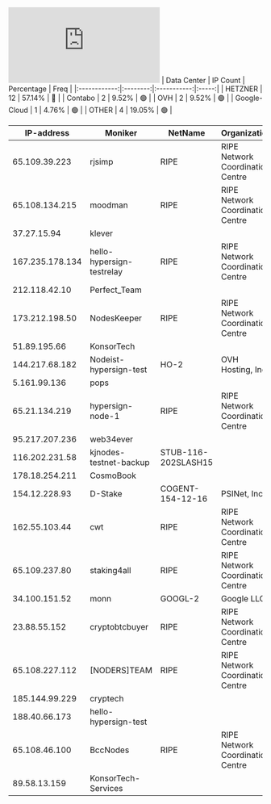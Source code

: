 ![Diagramm](https://github.com/obajay/StateSync-snapshots/blob/main/Projects/Hypersign/1/README.md)
| Data Center | IP Count | Percentage | Freq |
|:------------:|:--------:|:-----------:|:-----:|
| HETZNER | 12 | 57.14% | 🔴 |
| Contabo | 2 | 9.52% | 🟢 |
| OVH | 2 | 9.52% | 🟢 |
| Google-Cloud | 1 | 4.76% | 🟢 |
| OTHER | 4 | 19.05% | 🟢 |

<!-- START_TABLE -->
| IP-address | Moniker | NetName | Organization |
|-------------|-------------|-------------|-------------|
| 65.109.39.223 | rjsimp | RIPE | RIPE Network Coordination Centre |
| 65.108.134.215 | moodman | RIPE | RIPE Network Coordination Centre |
| 37.27.15.94 | klever |  |  |
| 167.235.178.134 | hello-hypersign-testrelay | RIPE | RIPE Network Coordination Centre |
| 212.118.42.10 | Perfect_Team |  |  |
| 173.212.198.50 | NodesKeeper | RIPE | RIPE Network Coordination Centre |
| 51.89.195.66 | KonsorTech |  |  |
| 144.217.68.182 | Nodeist-hypersign-test | HO-2 | OVH Hosting, Inc. |
| 5.161.99.136 | pops |  |  |
| 65.21.134.219 | hypersign-node-1 | RIPE | RIPE Network Coordination Centre |
| 95.217.207.236 | web34ever |  |  |
| 116.202.231.58 | kjnodes-testnet-backup | STUB-116-202SLASH15 |  |
| 178.18.254.211 | CosmoBook |  |  |
| 154.12.228.93 | D-Stake | COGENT-154-12-16 | PSINet, Inc. |
| 162.55.103.44 | cwt | RIPE | RIPE Network Coordination Centre |
| 65.109.237.80 | staking4all | RIPE | RIPE Network Coordination Centre |
| 34.100.151.52 | monn | GOOGL-2 | Google LLC |
| 23.88.55.152 | cryptobtcbuyer | RIPE | RIPE Network Coordination Centre |
| 65.108.227.112 | [NODERS]TEAM | RIPE | RIPE Network Coordination Centre |
| 185.144.99.229 | cryptech |  |  |
| 188.40.66.173 | hello-hypersign-test |  |  |
| 65.108.46.100 | BccNodes | RIPE | RIPE Network Coordination Centre |
| 89.58.13.159 | KonsorTech-Services |  |  |

<!-- END_TABLE -->